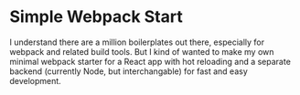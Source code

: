 # Simple Webpack Start

I understand there are a million boilerplates out there, especially for webpack and related build tools. But I kind of wanted to make my own minimal webpack starter for a React app with hot reloading and a separate backend (currently Node, but interchangable) for fast and easy development.

